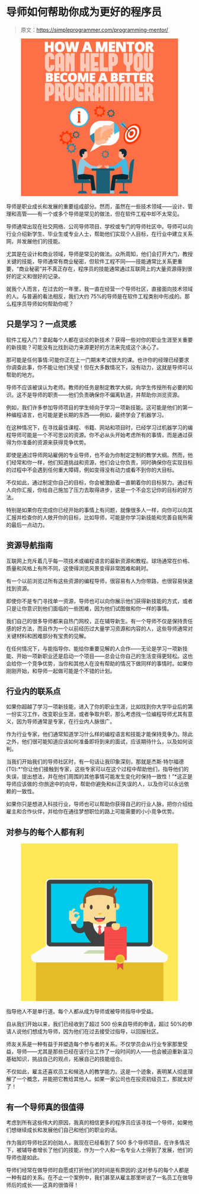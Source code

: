 # 导师如何帮助你成为更好的程序员

> 原文：<https://simpleprogrammer.com/programming-mentor/>

<figure class="alignright is-resized">

![](img/8a16190e74814ecc883bd435c6596d95.png)

</figure>

导师是职业成长和发展的重要组成部分。然而，虽然在一些技术领域——设计、管理和高管——有一个或多个导师是常见的做法，但在软件工程中却不太常见。

导师通常出现在社交网络、公司导师项目、学校或专门的导师社区中。导师可以向行业介绍新学生、毕业生或专业人士，帮助他们实现个人目标，在行业中建立关系网，并发展他们的技能。

尤其是在设计和商业领域，导师是常见的做法。众所周知，他们会打开大门，教授关键的技能，导师通常有商业秘密，但软件工程不同——技能通常比关系更重要，“商业秘密”并不真正存在，程序员的技能通常通过互联网上的大量资源得到很好的定义和很好的记录。

就我个人而言，在过去的一年里，我一直在经营一个导师社区，直接面向技术领域的人。与普遍的看法相反，我们大约 75%的导师是在软件工程类别中形成的。那么程序员导师如何帮助你呢？

## 只是学习？一点灵感

软件工程入门？拿起每个人都在谈论的新技术？获得一些对你的职业生涯至关重要的新技能？可能没有比找到动力来源更好的方法来完成这个决心了。

那可能是任何事情:可能你正在上一门期末考试很大的课。也许你的经理已经要求你调查此事，你不能让他们失望！但在大多数情况下，没有动力，这就是导师可以帮助的地方。

导师不应该被误认为老师。教师的任务是制定教学大纲，向学生传授所有必要的知识。这不是导师的职责——他们负责确保你不偏离轨道，并帮助你浏览资源。

例如，我们许多参加导师项目的学生倾向于学习一项新技能。这可能是他们的第一种编程语言，也可能是更长期的东西——例如，最终学会了机器学习。

在这种情况下，在寻找最佳课程、书籍、网站和项目时，已经学习过机器学习的编程导师可能是一个不可思议的资源。你不必从头开始考虑所有的事情，而是通过获得为你准备的资源来获得竞争优势。

即使是通过导师网站雇佣的专业导师，也不会为你制定定制的教学大纲。然而，他们经常和你一样，他们知道挑战和资源，他们会让你负责，同时确保你在实现目标的过程中不会遇到任何重大障碍，例如变得没有动力或看不到你的大目标。

不仅如此，通过制定你自己的目标，你会被激励着一直朝着你的目标努力。通过有人向你汇报，你给自己施加了压力去取得进步，这是一个不会忘记你的目标的好方法。

特别是如果你在完成你已经开始的事情上有问题，就像很多人一样，向你可以向其汇报并检查你的人敞开你的目标，比如导师，可能是你学习新技能和完善自我所需的最后一点动力。

## 资源导航指南

互联网上充斥着几乎每一项技术或编程语言的最新资源和教程。球场通常在价格、质量和风格上有所不同，这使得浏览风景变得非常困难和耗时。

有一个以前浏览过所有这些资源的编程导师，很容易有人为你带路，也很容易快速找到资源。

即使你不是专门寻找单一资源，导师也可以向你展示他们获得新技能的方式，或者只是让你意识到他们面临的一些困难，因为他们试图做和你一样的事情。

我们自己的很多导师都来自热门网校，正在辅导新生。有一个导师不仅是保持责任感的好方法，而且作为一个以前经历过大量学习资源和内容的人，这些导师通常对关键材料和困难部分有宝贵的见解。

在任何情况下，与能指导你、能给你重要见解的人合作——无论是学习一项新技能、开始一项新职业还是启动一个项目——总会让你自己的生活变得更轻松。这也会给你一个竞争优势，当你和其他人在没有帮助的情况下做同样的事情时。如果你刚刚开始，和导师一起做可能是个不错的计划。

## 行业内的联系点

如果你超越了学习一项新技能，进入了你的职业生涯，比如找到你大学毕业后的第一份实习工作，改变职业生涯，或者争取升职，那么考虑找一位编程导师尤其有意义，因为导师通常是专家，在行业内人脉很广。

作为行业专家，他们通常知道学习什么样的编程语言和技能才能保持竞争力。除此之外，他们很可能知道应该如何准备即将到来的面试，应该期待什么，以及如何谈判。

当我们开始我们的导师社区时，有一句话让我印象深刻，那就是杰斯·特尔福德(T0):*“你让他们接触到专家，这些专家可以在这个过程中帮助他们，指导他们的失误，提出想法，并在他们周围的其他事情可能发生变化时保持一致性！”*这正是导师应该做的:你旅途中的向导，帮助你避免和纠正失误的人，以及你可以永远依赖的一致性。

如果你只是想进入科技行业，导师也可以帮助你获得自己的行业人脉，把你介绍给雇主和合作伙伴，并给你在通往梦想职位的路上可能需要的小小竞争优势。

## 对参与的每个人都有利

<figure class="alignright is-resized">

![](img/9d4fdd7f3a0288f4b4df178418e245d3.png)

</figure>

指导他人不是单行道。每个人都从成为导师或被导师指导中受益。

自从我们开始以来，我们已经收到了超过 500 份来自导师的申请，超过 50%的申请人说他们想成为导师，因为他们在过去接受过指导，以回报社区。

师友关系是一种有益于并塑造每个参与者的关系。不仅学员会从行业专家那里受益，导师——尤其是那些已经在该行业工作了一段时间的人——也会被迫重新温习基础知识，挑战自己的观点，拓展自己的技能组合。

不仅如此，雇主还喜欢员工和候选人的教学能力。这是一个迹象，表明某人彻底理解了一个概念，并能把它教给其他人。如果一家公司也在投资初级员工，那就太好了！

## 有一个导师真的很值得

考虑到所有这些伟大的原因，我真的相信更多的程序员应该寻找一个导师，如果他们想继续成长和发展他们自己和他们的职业的话。

作为我的导师社区的创始人，我现在已经看到了 500 多个导师项目，在许多情况下，被辅导者增长了他们的技能，作为一个人和一名专业人士得到了发展，他们的导师也是如此。

导师们经常在做导师时自愿或打折他们的时间是有原因的:这对参与的每个人都是一种有益的关系。在不止一个案例中，我们甚至从雇主那里听说了一名员工在做导师后的成长——这真的很值得！